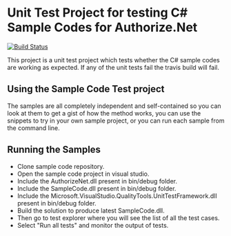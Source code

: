 # Unit Test Project for testing C# Sample Codes for Authorize.Net
[![Build Status](https://travis-ci.org/AuthorizeNet/sample-code-csharp.png?branch=master)](https://travis-ci.org/AuthorizeNet/sample-code-csharp)

This project is a unit test project which tests whether the C# sample codes are working as expected. If any of the unit tests fail the 
travis build will fail.


## Using the Sample Code Test project

The samples are all completely independent and self-contained so you can look at them to get a gist of how the method works, you can use the snippets to try in your own sample project, or you can run each sample from the command line.


## Running the Samples
- Clone sample code repository.  <br />
- Open the sample code project in visual studio.<br />
- Include the AuthorizeNet.dll present in bin/debug folder.<br />
- Include the SampleCode.dll present in bin/debug folder.<br />
- Include the Microsoft.VisualStudio.QualityTools.UnitTestFramework.dll present in bin/debug folder.<br />
- Build the solution to produce latest SampleCode.dll.  <br />
- Then go to test explorer where you will see the list of all the test cases.<br />
- Select "Run all tests" and monitor the output of tests.<br />
